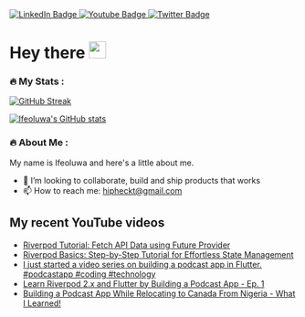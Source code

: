 

<div id="badges">
  <a href="https://www.linkedin.com/in/afuwape-ifeoluwa/">
    <img src="https://img.shields.io/badge/LinkedIn-blue?style=for-the-badge&logo=linkedin&logoColor=white" alt="LinkedIn Badge"/>
  </a>
  <a href="https://www.youtube.com/hipheckts">
    <img src="https://img.shields.io/badge/YouTube-red?style=for-the-badge&logo=youtube&logoColor=white" alt="Youtube Badge"/>
  </a>
  <a href="https://twitter.com/hipheckts">
    <img src="https://img.shields.io/badge/Twitter-blue?style=for-the-badge&logo=twitter&logoColor=white" alt="Twitter Badge"/>
  </a>
</div>

<h1>
  Hey there
  <img src="https://media.giphy.com/media/hvRJCLFzcasrR4ia7z/giphy.gif" width="30px"/>
</h1>

### :fire: My Stats :
[![GitHub Streak](http://github-readme-streak-stats.herokuapp.com?user=hipheckts&theme=dark&hide_border=true)](https://git.io/streak-stats)

[![Ifeoluwa's GitHub stats](https://github-readme-stats.vercel.app/api?username=hipheckts&count_private=true&theme=radical&hide_border=true)](https://github.com/anuraghazra/github-readme-stats)

### :fire: About Me :
My name is Ifeoluwa and here's a little about me.

- 👯 I’m looking to collaborate, build and ship products that works
- 📫 How to reach me: hipheckt@gmail.com

## My recent YouTube videos
<!-- BLOG-POST-LIST:START -->
- [Riverpod Tutorial: Fetch API Data using Future Provider](https://www.youtube.com/watch?v=Ls767f4bam8)
- [Riverpod Basics: Step-by-Step Tutorial for Effortless State Management](https://www.youtube.com/watch?v=RpLS6LF1wv0)
- [I just started a video series on building a podcast app in Flutter. #podcastapp #coding #technology](https://www.youtube.com/watch?v=zjE9swhziec)
- [Learn Riverpod 2.x and Flutter by Building a Podcast App - Ep. 1](https://www.youtube.com/watch?v=TD1J7yZmzJM)
- [Building a Podcast App While Relocating to Canada From Nigeria - What I Learned!](https://www.youtube.com/watch?v=5gj1GxReC-g)
<!-- BLOG-POST-LIST:END -->
